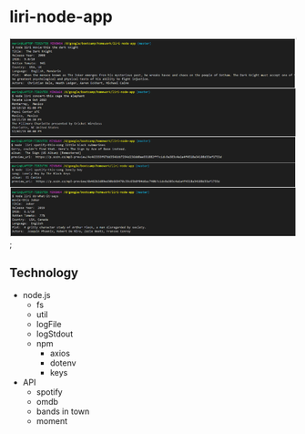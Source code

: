 # liri-node-app

<!-- 1. Clearly state the problem the app is trying to solve (i.e. what is it doing and why)
1. Give a high-level overview of how the app is organized
2. Give start-to-finish instructions on how to run the app
3. Include screenshots, gifs or videos of the app functioning -->

![alt text](CaptureA.PNG "Title");

## Technology
* node.js
  * fs
  * util
  * logFile
  * logStdout
  * npm
    * axios
    * dotenv
    * keys
* API
  * spotify
  * omdb
  * bands in town
  * moment

